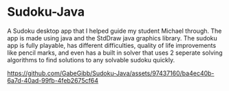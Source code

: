 # Sudoku-Java

A Sudoku desktop app that I helped guide my student Michael through. The app is made using java and the StdDraw java graphics library. The sudoku app is fully playable, has different difficulties,
quality of life improvements like pencil marks, and even has a built in solver that uses 2 seperate solving algorithms to find solutions to any solvable sudoku quickly.



https://github.com/GabeGibb/Sudoku-Java/assets/97437160/ba4ec40b-6a7d-40ad-99fb-4feb2675cf64

